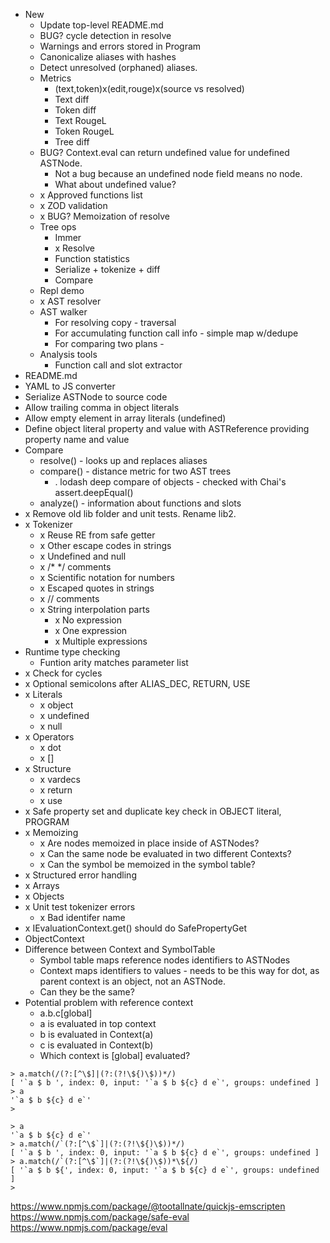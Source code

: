 * New
  * Update top-level README.md
  * BUG? cycle detection in resolve
  * Warnings and errors stored in Program
  * Canonicalize aliases with hashes
  * Detect unresolved (orphaned) aliases.
  * Metrics
    * (text,token)x(edit,rouge)x(source vs resolved)
    * Text diff
    * Token diff
    * Text RougeL
    * Token RougeL
    * Tree diff
  * BUG? Context.eval can return undefined value for undefined ASTNode.
    * Not a bug because an undefined node field means no node.
    * What about undefined value?
  * x Approved functions list
  * x ZOD validation
  * x BUG? Memoization of resolve
  * Tree ops
    * Immer
    * x Resolve
    * Function statistics
    * Serialize + tokenize + diff
    * Compare
  * Repl demo
  * x AST resolver
  * AST walker
    * For resolving copy - traversal
    * For accumulating function call info - simple map w/dedupe
    * For comparing two plans - 
  * Analysis tools
    * Function call and slot extractor
* README.md
* YAML to JS converter
* Serialize ASTNode to source code
* Allow trailing comma in object literals
* Allow empty element in array literals (undefined)
* Define object literal property and value with ASTReference providing property name and value
* Compare
  * resolve() - looks up and replaces aliases
  * compare() - distance metric for two AST trees
    * . lodash deep compare of objects - checked with Chai's assert.deepEqual()
  * analyze() - information about functions and slots
* x Remove old lib folder and unit tests. Rename lib2.
* x Tokenizer
  * x Reuse RE from safe getter
  * x Other escape codes in strings
  * x Undefined and null
  * x /* */ comments
  * x Scientific notation for numbers
  * x Escaped quotes in strings
  * x // comments
  * x String interpolation parts
    * x No expression
    * x One expression
    * x Multiple expressions
* Runtime type checking
  * Funtion arity matches parameter list
* x Check for cycles
* x Optional semicolons after ALIAS_DEC, RETURN, USE
* x Literals
  * x object
  * x undefined
  * x null
* x Operators
  * x dot
  * x []
* x Structure
  * x vardecs
  * x return
  * x use
* x Safe property set and duplicate key check in OBJECT literal, PROGRAM
* x Memoizing
  * x Are nodes memoized in place inside of ASTNodes?
  * x Can the same node be evaluated in two different Contexts?
  * x Can the symbol be memoized in the symbol table?
* x Structured error handling
* x Arrays
* x Objects
* x Unit test tokenizer errors
  * x Bad identifer name
* x IEvaluationContext.get() should do SafePropertyGet
* ObjectContext
* Difference between Context and SymbolTable
  * Symbol table maps reference nodes identifiers to ASTNodes
  * Context maps identifiers to values - needs to be this way for dot, as parent context is an object, not an ASTNode.
  * Can they be the same?
* Potential problem with reference context
  * a.b.c\[global]
  * a is evaluated in top context
  * b is evaluated in Context(a)
  * c is evaluated in Context(b)
  * Which context is \[global] evaluated?


~~~
> a.match(/(?:[^\$]|(?:(?!\${)\$))*/)
[ '`a $ b ', index: 0, input: '`a $ b ${c} d e`', groups: undefined ]
> a
'`a $ b ${c} d e`'
>

> a
'`a $ b ${c} d e`'
> a.match(/`(?:[^\$`]|(?:(?!\${)\$))*/)
[ '`a $ b ', index: 0, input: '`a $ b ${c} d e`', groups: undefined ]
> a.match(/`(?:[^\$`]|(?:(?!\${)\$))*\${/)
[ '`a $ b ${', index: 0, input: '`a $ b ${c} d e`', groups: undefined ]
>
~~~

https://www.npmjs.com/package/@tootallnate/quickjs-emscripten
https://www.npmjs.com/package/safe-eval
https://www.npmjs.com/package/eval
